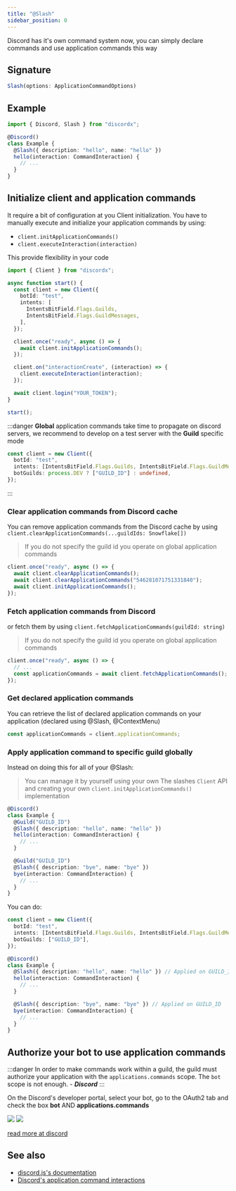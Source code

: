 ```yaml
---
title: "@Slash"
sidebar_position: 0
---
```


Discord has it's own command system now, you can simply declare commands and use application commands this way

## Signature

```ts
Slash(options: ApplicationCommandOptions)
```

## Example

```ts
import { Discord, Slash } from "discordx";

@Discord()
class Example {
  @Slash({ description: "hello", name: "hello" })
  hello(interaction: CommandInteraction) {
    // ...
  }
}
```

## Initialize client and application commands

It require a bit of configuration at you Client initialization.
You have to manually execute and initialize your application commands by using:

- `client.initApplicationCommands()`
- `client.executeInteraction(interaction)`

This provide flexibility in your code

```ts
import { Client } from "discordx";

async function start() {
  const client = new Client({
    botId: "test",
    intents: [
      IntentsBitField.Flags.Guilds,
      IntentsBitField.Flags.GuildMessages,
    ],
  });

  client.once("ready", async () => {
    await client.initApplicationCommands();
  });

  client.on("interactionCreate", (interaction) => {
    client.executeInteraction(interaction);
  });

  await client.login("YOUR_TOKEN");
}

start();
```

:::danger
**Global** application commands take time to propagate on discord servers, we recommend to develop on a test server with the **Guild** specific mode

```ts
const client = new Client({
  botId: "test",
  intents: [IntentsBitField.Flags.Guilds, IntentsBitField.Flags.GuildMessages],
  botGuilds: process.DEV ? ["GUILD_ID"] : undefined,
});
```

:::

### Clear application commands from Discord cache

You can remove application commands from the Discord cache by using `client.clearApplicationCommands(...guildIds: Snowflake[])`

> If you do not specify the guild id you operate on global application commands

```ts
client.once("ready", async () => {
  await client.clearApplicationCommands();
  await client.clearApplicationCommands("546281071751331840");
  await client.initApplicationCommands();
});
```

### Fetch application commands from Discord

or fetch them by using `client.fetchApplicationCommands(guildId: string)`

> If you do not specify the guild id you operate on global application commands

```ts
client.once("ready", async () => {
  // ...
  const applicationCommands = await client.fetchApplicationCommands();
});
```

### Get declared application commands

You can retrieve the list of declared application commands on your application (declared using @Slash, @ContextMenu)

```ts
const applicationCommands = client.applicationCommands;
```

### Apply application command to specific guild globally

Instead on doing this for all of your @Slash:

> You can manage it by yourself using your own The slashes `Client` API and creating your own `client.initApplicationCommands()` implementation

```ts
@Discord()
class Example {
  @Guild("GUILD_ID")
  @Slash({ description: "hello", name: "hello" })
  hello(interaction: CommandInteraction) {
    // ...
  }

  @Guild("GUILD_ID")
  @Slash({ description: "bye", name: "bye" })
  bye(interaction: CommandInteraction) {
    // ...
  }
}
```

You can do:

```ts
const client = new Client({
  botId: "test",
  intents: [IntentsBitField.Flags.Guilds, IntentsBitField.Flags.GuildMessages],
  botGuilds: ["GUILD_ID"],
});
```

```ts
@Discord()
class Example {
  @Slash({ description: "hello", name: "hello" }) // Applied on GUILD_ID
  hello(interaction: CommandInteraction) {
    // ...
  }

  @Slash({ description: "bye", name: "bye" }) // Applied on GUILD_ID
  bye(interaction: CommandInteraction) {
    // ...
  }
}
```

## Authorize your bot to use application commands

:::danger
In order to make commands work within a guild, the guild must authorize your application with the `applications.commands` scope. The `bot` scope is not enough. - _**Discord**_
:::

On the Discord's developer portal, select your bot, go to the OAuth2 tab and check the box **bot** AND **applications.commands**

![](../../../../static/img/authorize1.png)
![](../../../../static/img/authorize2.png)

[read more at discord](https://discord.com/developers/docs/interactions/application-commands#authorizing-your-application)

## See also

- [discord.js's documentation](https://discord.js.org)
- [Discord's application command interactions](https://discord.com/developers/docs/interactions/application-commands)
